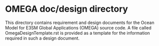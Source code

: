 # OMEGA doc/design directory

This directory contains requirement and design documents for the
Ocean Model for E3SM Global Applications (OMEGA) source code.  A
file called OmegaDesignTemplate.rst is provided as a template
for the information required in such a design document.

